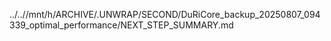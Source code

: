 ../..//mnt/h/ARCHIVE/.UNWRAP/SECOND/DuRiCore_backup_20250807_094339_optimal_performance/NEXT_STEP_SUMMARY.md